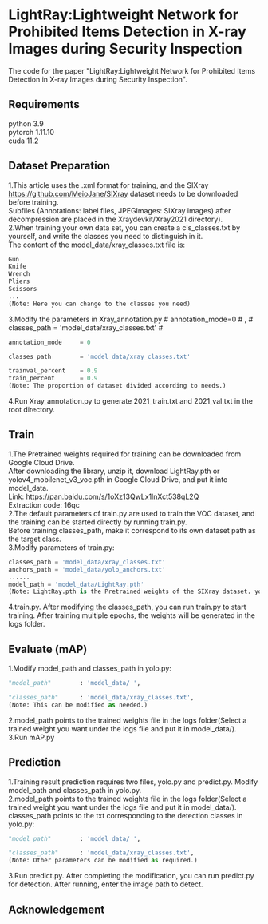 # LightRay:Lightweight Network for Prohibited Items Detection in X-ray Images during Security Inspection
The code for the paper "LightRay:Lightweight Network for Prohibited Items Detection in X-ray Images during Security Inspection".
## Requirements
python 3.9 <br>
pytorch 1.11.10 <br>
cuda 11.2 
## Dataset Preparation
1.This article uses the .xml format for training, and the SIXray <https://github.com/MeioJane/SIXray> dataset needs to be downloaded before training.<br>
  Subfiles (Annotations: label files, JPEGImages: SIXray images) after decompression are placed in the Xraydevkit/Xray2021 directory).<br>
2.When training your own data set, you can create a cls_classes.txt by yourself, and write the classes you need to distinguish in it.<br>
  The content of the model_data/xray_classes.txt file is:
  ```python
  Gun
  Knife
  Wrench
  Pliers
  Scissors
  ...
  (Note: Here you can change to the classes you need)
  ```
3.Modify the parameters in Xray_annotation.py # annotation_mode=0 # , # classes_path = 'model_data/xray_classes.txt' #<br>
  ```python
  annotation_mode     = 0

  classes_path        = 'model_data/xray_classes.txt'

  trainval_percent    = 0.9
  train_percent       = 0.9
  (Note: The proportion of dataset divided according to needs.)
  ```
4.Run Xray_annotation.py to generate 2021_train.txt and 2021_val.txt in the root directory.
## Train
1.The Pretrained weights required for training can be downloaded from Google Cloud Drive.<br>
  After downloading the library, unzip it, download LightRay.pth or yolov4_mobilenet_v3_voc.pth in Google Cloud Drive, and put it into model_data.<br>
  Link: https://pan.baidu.com/s/1oXz13QwLx1lnXct538qL2Q <br>
  Extraction code: 16qc <br>
2.The default parameters of train.py are used to train the VOC dataset, and the training can be started directly by running train.py.<br>
  Before training classes_path, make it correspond to its own dataset path as the target class.<br>
3.Modify parameters of train.py:
  ```python
  classes_path = 'model_data/xray_classes.txt'
  anchors_path = 'model_data/yolo_anchors.txt'
  ......
  model_path = 'model_data/LightRay.pth' 
  (Note: LightRay.pth is the Pretrained weights of the SIXray dataset. yolov4_mobilenet_v3_voc.pth is the Pretrained weights of the voc dataset.)
  ```
4.train.py. After modifying the classes_path, you can run train.py to start training. After training multiple epochs, the weights will be generated in the logs folder.
## Evaluate (mAP)
1.Modify model_path and classes_path in yolo.py:<br>
  ```python
  "model_path"        : 'model_data/ ',  

  "classes_path"      : 'model_data/xray_classes.txt',
  (Note: This can be modified as needed.)
  ```
2.model_path points to the trained weights file in the logs folder(Select a trained weight you want under the logs file and put it in model_data/).<br>
3.Run mAP.py
## Prediction
1.Training result prediction requires two files, yolo.py and predict.py. Modify model_path and classes_path in yolo.py.<br>
2.model_path points to the trained weights file in the logs folder(Select a trained weight you want under the logs file and put it in model_data/).
  classes_path points to the txt corresponding to the detection classes in yolo.py:
  ```python
  "model_path"        : 'model_data/ ',  

  "classes_path"      : 'model_data/xray_classes.txt',
  (Note: Other parameters can be modified as required.)
  ```
3.Run predict.py. After completing the modification, you can run predict.py for detection. After running, enter the image path to detect.
## Acknowledgement
